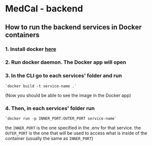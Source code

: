 # MedCal - backend

## How to run the backend services in Docker containers

### 1. Install docker [here](https://docs.docker.com/get-docker/)

### 2. Run docker daemon. The Docker app will open

### 3. In the CLI go to each services' folder and run

    `docker build -t service-name .`

(Now you should be able to see the image in the Docker app)

### 4. Then, in each services' folder run

    `docker run -p INNER_PORT:OUTER_PORT service-name`

the `INNER_PORT` is the one specified in the .env for that service.
the `OUTER_PORT` is the one that will be used to access what is inside of the container (usually the same as `INNER_PORT`)
